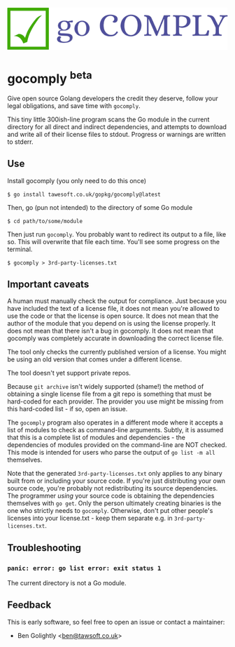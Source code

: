 ![gocomply logo](gocomply.png)

# gocomply <sup>beta</sup>

Give open source Golang developers the credit they deserve, follow your legal
obligations, and save time with `gocomply`.

This tiny little 300ish-line program scans the Go module in the current
directory for all direct and indirect dependencies, and attempts to download 
and write all of their license files to stdout. Progress or warnings are 
written to stderr.

## Use

Install gocomply (you only need to do this once)

```
$ go install tawesoft.co.uk/gopkg/gocomply@latest
```

Then, go (pun not intended) to the directory of some Go module

```
$ cd path/to/some/module
```

Then just run `gocomply`. You probably want to redirect its output to a file,
like so. This will overwrite that file each time. You'll see some progress
on the terminal.

```
$ gocomply > 3rd-party-licenses.txt
```

## Important caveats

A human must manually check the output for compliance. Just because you have
included the text of a license file, it does not mean you're allowed to use
the code or that the license is open source. It does not mean that the
author of the module that you depend on is using the license properly. It
does not mean that there isn't a bug in gocomply. It does not mean that
gocomply was completely accurate in downloading the correct license file.

The tool only checks the currently published version of a license. You might
be using an old version that comes under a different license.

The tool doesn't yet support private repos.

Because `git archive` isn't widely supported (shame!) the method of
obtaining a single license file from a git repo is something that must be
hard-coded for each provider. The provider you use might be missing from
this hard-coded list - if so, open an issue.

The `gocomply` program also operates in a different mode where it accepts a
list of modules to check as command-line arguments. Subtly, it is assumed that
this is a complete list of modules and dependencies - the dependencies of
modules provided on the command-line are NOT checked. This mode is intended for
users who parse the output of `go list -m all` themselves.

Note that the generated `3rd-party-licenses.txt` only applies to any binary
built from or including your source code. If you're just distributing your own 
source code, you're probably not redistributing its source dependencies. The 
programmer *using* your source code is obtaining the dependencies themselves
with `go get`. Only the person ultimately creating binaries is the one
who strictly needs to `gocomply`. Otherwise, don't put other people's licenses
into your license.txt - keep them separate e.g. in `3rd-party-licenses.txt`.

## Troubleshooting

### `panic: error: go list error: exit status 1`

The current directory is not a Go module.

## Feedback

This is early software, so feel free to open an issue or contact a maintainer:

* Ben Golightly <[ben@tawsoft.co.uk](mailto:ben@tawsoft.co.uk)>
